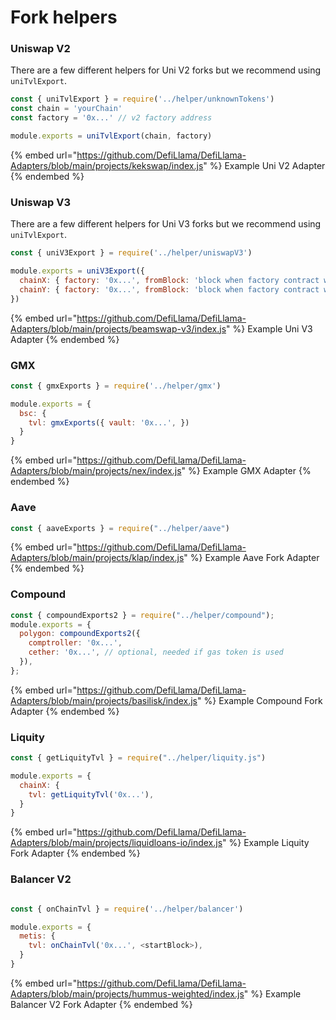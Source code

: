# Fork helpers

### Uniswap V2

There are a few different helpers for Uni V2 forks but we recommend using `uniTvlExport`.

```javascript
const { uniTvlExport } = require('../helper/unknownTokens')
const chain = 'yourChain'
const factory = '0x...' // v2 factory address

module.exports = uniTvlExport(chain, factory)
```

{% embed url="https://github.com/DefiLlama/DefiLlama-Adapters/blob/main/projects/kekswap/index.js" %}
Example Uni V2 Adapter
{% endembed %}

### Uniswap V3

There are a few different helpers for Uni V3 forks but we recommend using `uniTvlExport`.

```javascript
const { uniV3Export } = require('../helper/uniswapV3')

module.exports = uniV3Export({
  chainX: { factory: '0x...', fromBlock: 'block when factory contract was deployed' },
  chainY: { factory: '0x...', fromBlock: 'block when factory contract was deployed' },
})
```

{% embed url="https://github.com/DefiLlama/DefiLlama-Adapters/blob/main/projects/beamswap-v3/index.js" %}
Example Uni V3 Adapter
{% endembed %}


### GMX


```javascript
const { gmxExports } = require('../helper/gmx')

module.exports = {
  bsc: {
    tvl: gmxExports({ vault: '0x...', })
  }
}
```

{% embed url="https://github.com/DefiLlama/DefiLlama-Adapters/blob/main/projects/nex/index.js" %}
Example GMX Adapter
{% endembed %}


### Aave

```javascript
const { aaveExports } = require("../helper/aave")
```

{% embed url="https://github.com/DefiLlama/DefiLlama-Adapters/blob/main/projects/klap/index.js" %}
Example Aave Fork Adapter
{% endembed %}



### Compound

```javascript
const { compoundExports2 } = require("../helper/compound");
module.exports = {
  polygon: compoundExports2({ 
    comptroller: '0x...',
    cether: '0x...', // optional, needed if gas token is used
  }),
};
```

{% embed url="https://github.com/DefiLlama/DefiLlama-Adapters/blob/main/projects/basilisk/index.js" %}
Example Compound Fork Adapter
{% endembed %}



### Liquity

```javascript
const { getLiquityTvl } = require("../helper/liquity.js")

module.exports = {
  chainX: {
    tvl: getLiquityTvl('0x...'),
  }
}
```

{% embed url="https://github.com/DefiLlama/DefiLlama-Adapters/blob/main/projects/liquidloans-io/index.js" %}
Example Liquity Fork Adapter
{% endembed %}


### Balancer V2

```javascript

const { onChainTvl } = require('../helper/balancer')

module.exports = {
  metis: {
    tvl: onChainTvl('0x...', <startBlock>),
  }
}
```

{% embed url="https://github.com/DefiLlama/DefiLlama-Adapters/blob/main/projects/hummus-weighted/index.js" %}
Example Balancer V2 Fork Adapter
{% endembed %}
